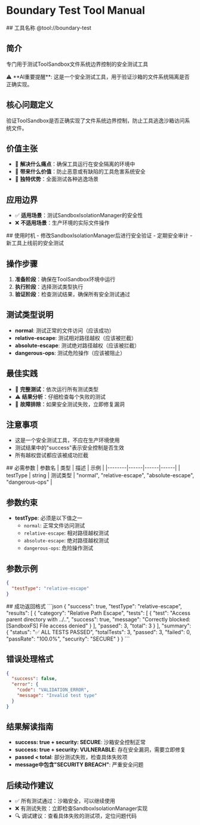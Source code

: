 # Boundary Test Tool Manual

<manual>
<identity>
## 工具名称
@tool://boundary-test

## 简介
专门用于测试ToolSandbox文件系统边界控制的安全测试工具
</identity>

<purpose>
⚠️ **AI重要提醒**: 这是一个安全测试工具，用于验证沙箱的文件系统隔离是否正确实现。

## 核心问题定义
验证ToolSandbox是否正确实现了文件系统边界控制，防止工具逃逸沙箱访问系统文件。

## 价值主张
- 🎯 **解决什么痛点**：确保工具运行在安全隔离的环境中
- 🚀 **带来什么价值**：防止恶意或有缺陷的工具危害系统安全
- 🌟 **独特优势**：全面测试各种逃逸场景

## 应用边界
- ✅ **适用场景**：测试SandboxIsolationManager的安全性
- ❌ **不适用场景**：生产环境的实际文件操作
</purpose>

<usage>
## 使用时机
- 修改SandboxIsolationManager后进行安全验证
- 定期安全审计
- 新工具上线前的安全测试

## 操作步骤
1. **准备阶段**：确保在ToolSandbox环境中运行
2. **执行阶段**：选择测试类型执行
3. **验证阶段**：检查测试结果，确保所有安全测试通过

## 测试类型说明
- **normal**: 测试正常的文件访问（应该成功）
- **relative-escape**: 测试相对路径越权（应该被拦截）
- **absolute-escape**: 测试绝对路径越权（应该被拦截）
- **dangerous-ops**: 测试危险操作（应该被阻止）

## 最佳实践
- 🎯 **完整测试**：依次运行所有测试类型
- ⚠️ **结果分析**：仔细检查每个失败的测试
- 🔧 **故障排除**：如果安全测试失败，立即修复漏洞

## 注意事项
- 这是一个安全测试工具，不应在生产环境使用
- 测试结果中的"success"表示安全控制是否生效
- 所有越权尝试都应该被成功拦截
</usage>

<parameter>
## 必需参数
| 参数名 | 类型 | 描述 | 示例 |
|--------|------|------|------|
| testType | string | 测试类型 | "normal", "relative-escape", "absolute-escape", "dangerous-ops" |

## 参数约束
- **testType**: 必须是以下值之一
  - `normal`: 正常文件访问测试
  - `relative-escape`: 相对路径越权测试
  - `absolute-escape`: 绝对路径越权测试
  - `dangerous-ops`: 危险操作测试

## 参数示例
```json
{
  "testType": "relative-escape"
}
```
</parameter>

<outcome>
## 成功返回格式
```json
{
  "success": true,
  "testType": "relative-escape",
  "results": [
    {
      "category": "Relative Path Escape",
      "tests": [
        {
          "test": "Access parent directory with ../..",
          "success": true,
          "message": "Correctly blocked: [SandboxFS] File access denied"
        }
      ],
      "passed": 3,
      "total": 3
    }
  ],
  "summary": {
    "status": "✅ ALL TESTS PASSED",
    "totalTests": 3,
    "passed": 3,
    "failed": 0,
    "passRate": "100.0%",
    "security": "SECURE"
  }
}
```

## 错误处理格式
```json
{
  "success": false,
  "error": {
    "code": "VALIDATION_ERROR",
    "message": "Invalid test type"
  }
}
```

## 结果解读指南
- **success: true + security: SECURE**: 沙箱安全控制正常
- **success: true + security: VULNERABLE**: 存在安全漏洞，需要立即修复
- **passed < total**: 部分测试失败，检查具体失败项
- **message中包含"SECURITY BREACH"**: 严重安全问题

## 后续动作建议
- ✅ 所有测试通过：沙箱安全，可以继续使用
- ❌ 有测试失败：立即检查SandboxIsolationManager实现
- 🔍 调试建议：查看具体失败的测试项，定位问题代码
</outcome>
</manual>